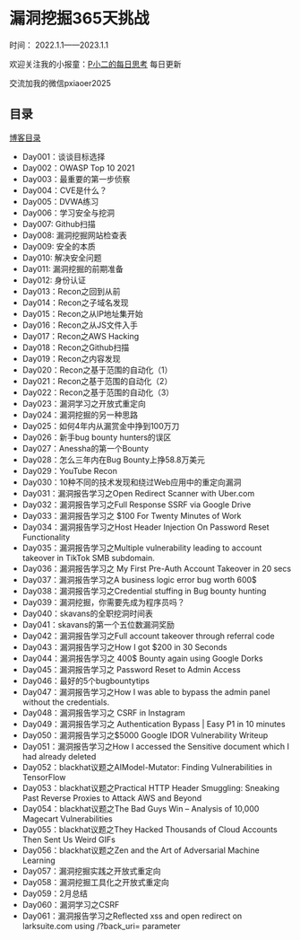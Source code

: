 # 漏洞挖掘365天挑战

时间： 2022.1.1——2023.1.1


欢迎关注我的小报童：[P小二的每日思考](https://xiaobot.net/p/pxiaoer)  每日更新


 交流加我的微信pxiaoer2025

## 目录

[博客目录](https://pxiaoer.blog/2022/01/01/hacking-2022/)

- Day001：谈谈目标选择
- Day002：OWASP Top 10 2021
- Day003：最重要的第一步侦察
- Day004：CVE是什么？
- Day005：DVWA练习
- Day006：学习安全与挖洞
- Day007: Github扫描
- Day008: 漏洞挖掘网站检查表
- Day009: 安全的本质
- Day010: 解决安全问题
- Day011: 漏洞挖掘的前期准备
- Day012: 身份认证
- Day013：Recon之回到从前
- Day014：Recon之子域名发现
- Day015：Recon之从IP地址集开始
- Day016：Recon之从JS文件入手
- Day017：Recon之AWS Hacking
- Day018：Recon之Github扫描
- Day019：Recon之内容发现
- Day020：Recon之基于范围的自动化（1）
- Day021：Recon之基于范围的自动化（2）
- Day022：Recon之基于范围的自动化（3）
- Day023：漏洞学习之开放式重定向
- Day024：漏洞挖掘的另一种思路
- Day025：如何4年内从漏赏金中挣到100万刀
- Day026：新手bug bounty hunters的误区
- Day027：Anessha的第一个Bounty
- Day028：怎么三年内在Bug Bounty上挣58.8万美元
- Day029：YouTube Recon
- Day030：10种不同的技术发现和绕过Web应用中的重定向漏洞
- Day031：漏洞报告学习之Open Redirect Scanner with Uber.com
- Day032：漏洞报告学习之Full Response SSRF via Google Drive
- Day033：漏洞报告学习之 $100 For Twenty Minutes of Work
- Day034：漏洞报告学习之Host Header Injection On Password Reset Functionality
- Day035：漏洞报告学习之Multiple vulnerability leading to account takeover in TikTok SMB subdomain.
- Day036：漏洞报告学习之 My First Pre-Auth Account Takeover in 20 secs
- Day037：漏洞报告学习之A business logic error bug worth 600$
- Day038：漏洞报告学习之Credential stuffing in Bug bounty hunting
- Day039：漏洞挖掘，你需要先成为程序员吗？
- Day040：skavans的全职挖洞时间表
- Day041：skavans的第一个五位数漏洞奖励
- Day042：漏洞报告学习之Full account takeover through referral code
- Day043：漏洞报告学习之How I got $200 in 30 Seconds
- Day044：漏洞报告学习之 400$ Bounty again using Google Dorks
- Day045：漏洞报告学习之 Password Reset to Admin Access
- Day046：最好的5个bugbountytips
- Day047：漏洞报告学习之How I was able to bypass the admin panel without the credentials.
- Day048：漏洞报告学习之 CSRF in Instagram
- Day049：漏洞报告学习之 Authentication Bypass | Easy P1 in 10 minutes
- Day050：漏洞报告学习之$5000 Google IDOR Vulnerability Writeup
- Day051：漏洞报告学习之How I accessed the Sensitive document which I had already deleted
- Day052：blackhat议题之AIModel-Mutator: Finding Vulnerabilities in TensorFlow
- Day053：blackhat议题之Practical HTTP Header Smuggling: Sneaking Past Reverse Proxies to Attack AWS and Beyond
- Day054：blackhat议题之The Bad Guys Win – Analysis of 10,000 Magecart Vulnerabilities
- Day055：blackhat议题之They Hacked Thousands of Cloud Accounts Then Sent Us Weird GIFs
- Day056：blackhat议题之Zen and the Art of Adversarial Machine Learning
- Day057：漏洞挖掘实践之开放式重定向
- Day058：漏洞挖掘工具化之开放式重定向
- Day059：2月总结
- Day060：漏洞学习之CSRF
- Day061：漏洞报告学习之Reflected xss and open redirect on larksuite.com using /?back_uri= parameter
